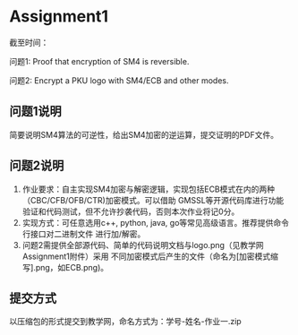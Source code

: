 # Assignment1

截至时间：

问题1: Proof that encryption of SM4 is reversible.

问题2: Encrypt a PKU logo with SM4/ECB and other modes.

## 问题1说明

简要说明SM4算法的可逆性，给出SM4加密的逆运算，提交证明的PDF⽂件。

## 问题2说明

1. 作业要求：⾃主实现SM4加密与解密逻辑，实现包括ECB模式在内的两种（CBC/CFB/OFB/CTR)加密模式。可以借助 GMSSL等开源代码库进⾏功能验证和代码测试，但不允许抄袭代码，否则本次作业将记0分。
2. 实现⽅式：可任意选⽤c++, python, java, go等常⻅⾼级语⾔。推荐提供命令⾏接⼝对⼆进制⽂件 进⾏加/解密。
3. 问题2需提供全部源代码、简单的代码说明⽂档与logo.png（⻅教学⽹Assignment1附件）采⽤ 不同加密模式后产⽣的文件（命名为[加密模式缩写].png，如ECB.png)。

## 提交方式

以压缩包的形式提交到教学⽹，命名⽅式为：学号-姓名-作业一.zip
